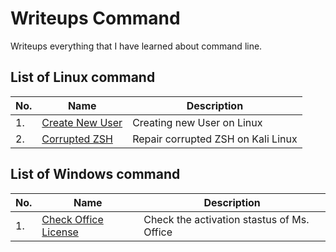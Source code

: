 # Writeups Command
 
Writeups everything that I have learned about command line.

## List of Linux command

|No.|Name|Description|
|---|----|-----------|
|1.|[Create New User](./Linux/CreateNewUser.md)|Creating new User on Linux|
|2.|[Corrupted ZSH](./Linux/CorruptZSH.md)|Repair corrupted ZSH on Kali Linux|

## List of Windows command

|No.|Name|Description|
|---|----|-----------|
|1.|[Check Office License](./Windows/CheckOfficeLicense.md)|Check the activation stastus of Ms. Office|